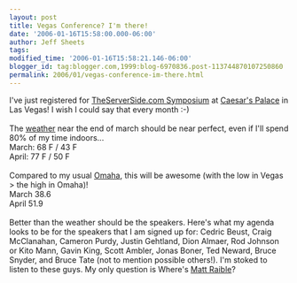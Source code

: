 ```yaml
---
layout: post
title: Vegas Conference? I'm there!
date: '2006-01-16T15:58:00.000-06:00'
author: Jeff Sheets
tags:
modified_time: '2006-01-16T15:58:21.146-06:00'
blogger_id: tag:blogger.com,1999:blog-6970836.post-113744870107250860
permalink: 2006/01/vegas-conference-im-there.html
---
```


I've just registered for <a
      href="http://javasymposium.techtarget.com/">TheServerSide.com Symposium</a> at <a
      href="http://www.caesars.com/Caesars/LasVegas">Caesar's Palace</a> in Las Vegas! I
      wish I could say that every month :-)<br /><br />The <a
      href="http://www.accessvegas.com/faqs/las-vegas-weather.htm">weather</a> near the end
      of march should be near perfect, even if I'll spend 80% of my time indoors...<br
      />March: 68 F / 43 F<br />April: 77 F / 50 F<br /><br />Compared to my
      usual <a href="http://www.cityrating.com/cityweather.asp?city=Omaha">Omaha</a>,
      this will be awesome (with the low in Vegas > the high in Omaha)!<br />March
      38.6<br />April 51.9<br /><br />Better than the weather should be the
      speakers. Here's what my agenda looks to be for the speakers that I am signed up for: Cedric
      Beust, Craig McClanahan, Cameron Purdy, Justin Gehtland, Dion Almaer, Rod Johnson or Kito
      Mann, Gavin King, Scott Ambler, Jonas Boner, Ted Neward, Bruce Snyder, and Bruce Tate (not to
      mention possible others!). I'm stoked to listen to these guys. My only question is Where's
      <a href="http://raibledesigns.com/page/rd">Matt Raible</a>?